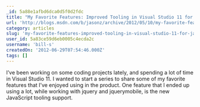 ```yaml
---
_id: 5a88e1afbd6dca0d5f0d2fdc
title: "My Favorite Features: Improved Tooling in Visual Studio 11 for JavaScript Developers"
url: 'http://blogs.msdn.com/b/jasonz/archive/2012/05/10/my-favorite-features-improved-tooling-in-visual-studio-11-for-javascript-developers.aspx'
category: articles
slug: 'my-favorite-features-improved-tooling-in-visual-studio-11-for-javascript-developers'
user_id: 5a83ce59d6eb0005c4ecda2c
username: 'bill-s'
createdOn: '2012-06-29T07:54:46.000Z'
tags: []
---
```


I’ve been working on some coding projects lately, and spending a lot of time in Visual Studio 11. I wanted to start a series to share some of my favorite features that I’ve enjoyed using in the product. One feature that I ended up using a lot, while working with jquery and jquerymobile, is the new JavaScript tooling support.
